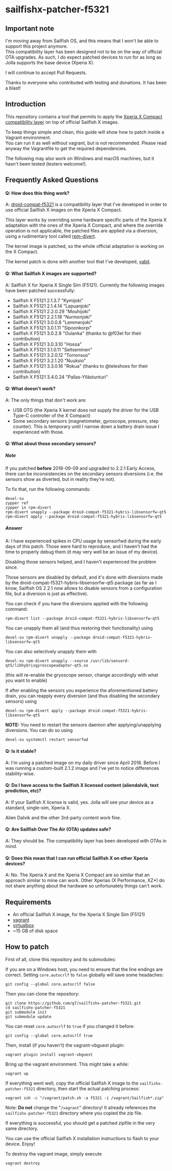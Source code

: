 sailfishx-patcher-f5321
=======================

Important note
--------------

I'm moving away from Sailfish OS, and this means that I won't be able to support this project anymore.  
This compatibility layer has been designed not to be on the way of official OTA upgrades. As such,
I do expect patched devices to run for as long as Jolla supports the base device (Xperia X).

I will continue to accept Pull Requests.

Thanks to everyone who contributed with testing and donations. It has been a blast!

Introduction
------------

This repository contains a tool that permits to apply the [Xperia X Compact compatibility layer](https://github.com/g7/droid-compat-f5321)
on top of official Sailfish X images.

To keep things simple and clean, this guide will show how to patch inside a Vagrant environment.  
You can run it as well without vagrant, but is not recommended. Please read anyway the Vagrantfile to
get the required dependencies.

The following may also work on Windows and macOS machines, but it hasn't been tested (testers welcome!).

Frequently Asked Questions
--------------------------

#### Q: How does this thing work?

A: [droid-compat-f5321](https://github.com/g7/droid-compat-f5321) is a compatibility layer that I've developed
in order to use official Sailfish X images on the Xperia X Compact.

This layer works by overriding some hardware specific parts of the Xperia X adaptation with the ones of the
Xperia X Compact, and where the override operation is not applicable, the patched files are applied
via a diversion, using a rudimentary tool called [rpm-divert](https://github.com/g7/rpm-divert).

The kernel image is patched, so the whole official adaptation is working on the X Compact.

The kernel patch is done with another tool that I've developed, [yabit](https://github.com/g7/yabit).

#### Q: What Sailfish X images are supported?

A: Sailfish X for Xperia X Single Sim (F5121). Currently the following images have been patched successfully:

* Sailfish X F5121 2.1.3.7 "Kymijoki"
* Sailfish X F5121 2.1.4.14 "Lapuanjoki"
* Sailfish X F5121 2.2.0.29 "Mouhijoki"
* Sailfish X F5121 2.2.1.18 "Nurmonjoki"
* Sailfish X F5121 3.0.0.8 "Lemmenjoki"
* Sailfish X F5121 3.0.1.11 "Sipoonkorpi"
* Sailfish X F5121 3.0.2.8 "Oulanka" (thanks to @f03el for their contribution)
* Sailfish X F5121 3.0.3.10 "Hossa"
* Sailfish X F5121 3.1.0.11 "Seitseminen"
* Sailfish X F5121 3.2.0.12 "Torronsuo"
* Sailfish X F5121 3.2.1.20 "Nuuksio"
* Sailfish X F5121 3.3.0.16 "Rokua" (thanks to @teleshoes for their contribution)
* Sailfish X F5121 3.4.0.24 "Pallas-Yllästunturi"

#### Q: What doesn't work?

A: The only things that don't work are:

  * USB OTG (the Xperia X kernel does not supply the driver for the USB Type-C controller of the X Compact)
  * Some secondary sensors (magnetometer, gyroscope, pressure, step counter). This is temporary until I narrow down a battery drain issue I experienced with those.

#### Q: What about those secondary sensors?

##### Note

If you patched **before** 2018-09-09 and upgraded to 2.2.1 Early Access, there can be inconsistencies on
the secondary sensors diversions (i.e. the sensors show as diverted, but in reality they're not).

To fix that, run the following commands:

    devel-su
    zypper ref
    zypper in rpm-divert
    rpm-divert unapply --package droid-compat-f5321-hybris-libsensorfw-qt5
    rpm-divert apply --package droid-compat-f5321-hybris-libsensorfw-qt5

##### Answer

A: I have experienced spikes in CPU usage by sensorfwd during the early days of this patch. Those were hard
to reproduce, and I haven't had the time to properly debug them (it may very well be an issue of my device).

Disabling those sensors helped, and I haven't experienced the problem since.

Those sensors are disabled by default, and it's done with diversions made by the
droid-compat-f5321-hybris-libsensorfw-qt5 package (as far as I know, Sailfish OS 2.2.1
now allows to disable sensors from a configuration file, but a diversion is just as effective).

You can check if you have the diversions applied with the following command:

    rpm-divert list --package droid-compat-f5321-hybris-libsensorfw-qt5

You can unapply them all (and thus restoring their functionality) using

    devel-su rpm-divert unapply --package droid-compat-f5321-hybris-libsensorfw-qt5

You can also selectively unapply them with

    devel-su rpm-divert unapply --source /usr/lib/sensord-qt5/libhybrisgyroscopeadaptor-qt5.so

(this will re-enable the gryoscope sensor, change accordingly with what you want to enable)

If after enabling the sensors you experience the aforementioned battery drain, you can reapply
every diversion (and thus disabling the secondary sensors) using

    devel-su rpm-divert apply --package droid-compat-f5321-hybris-libsensorfw-qt5

**NOTE:** You need to restart the sensors daemon after applying/unapplying diversions. You can
do so using

    devel-su systemctl restart sensorfwd

#### Q: Is it stable?

A: I'm using a patched image on my daily driver since April 2018. Before I was running a custom-built
2.1.2 image and I've yet to notice differences stability-wise.

#### Q: Do I have access to the Sailfish X licensed content (aliendalvik, text prediction, etc)?

A: If your Sailfish X license is valid, yes. Jolla will see your device as a standard, single-sim, Xperia X.

Alien Dalvik and the other 3rd-party content work fine.

#### Q: Are Sailfish Over The Air (OTA) updates safe?

A: They should be. The compatibility layer has been developed with OTAs in mind.

#### Q: Does this mean that I can run official Sailfish X on other Xperia devices?

A: No. The Xperia X and the Xperia X Compact are so similar that an approach similar to mine
can work. Other Xperias (X Performance, XZ*) do not share anything about the hardware so unfortunately
things can't work.

Requirements
------------

* An official Sailfish X image, for the Xperia X Single Sim (F5121)
* [vagrant](https://www.vagrantup.com)
* [virtualbox](https://www.virtualbox.org)
* ~15 GB of disk space

How to patch
------------

First of all, clone this repository and its submodules:

If you are on a Windows host, you need to ensure that the line endings are correct.
Setting `core.autocrlf` to `false` globally will save some headaches:

	git config --global core.autocrlf false

Then you can clone the repository:

	git clone https://github.com/g7/sailfishx-patcher-f5321.git
	cd sailfishx-patcher-f5321
	git submodule init
	git submodule update

You can reset `core.autocrlf` to `true` if you changed it before:

	git config --global core.autocrlf true

Then, install (if you haven't) the vagrant-vbguest plugin:

	vagrant plugin install vagrant-vbguest

Bring up the vagrant environment. This might take a while:

	vagrant up

If everything went well, copy the official Sailfish X image to the `sailfishx-patcher-f5321` directory,
then start the actual patching process:

	vagrant ssh -c "/vagrant/patch.sh -a f5321 -i /vagrant/Sailfish*.zip"

Note: **Do not** change the "`/vagrant`" directory! It already references the `sailfishx-patcher-f5321`
directory where you copied the zip file.

If everything is successful, you should get a patched zipfile in the very same directory.

You can use the official Sailfish X installation instructions to flash to your device. Enjoy!

To destroy the vagrant image, simply execute

	vagrant destroy
